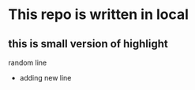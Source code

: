 # This repo is written in local

## this is small version of highlight

 random line 
  - adding new line 